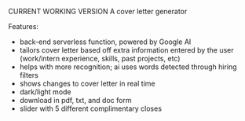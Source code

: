 CURRENT WORKING VERSION
A cover letter generator

Features:
- back-end serverless function, powered by Google AI
- tailors cover letter based off extra information entered by the user (work/intern experience, skills, past projects, etc)
- helps with more recognition; ai uses words detected through hiring filters 
- shows changes to cover letter in real time
- dark/light mode
- download in pdf, txt, and doc form
- slider with 5 different complimentary closes
  
